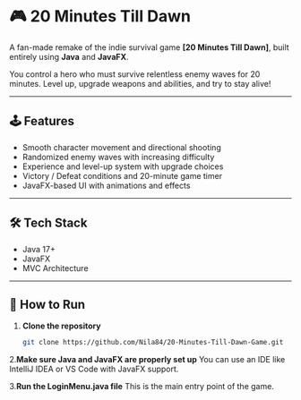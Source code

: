 # 🎮 20 Minutes Till Dawn

A fan-made remake of the indie survival game **[20 Minutes Till Dawn]**, built entirely using **Java** and **JavaFX**.

You control a hero who must survive relentless enemy waves for 20 minutes. Level up, upgrade weapons and abilities, and try to stay alive!

---

## 🕹️ Features

- Smooth character movement and directional shooting  
- Randomized enemy waves with increasing difficulty  
- Experience and level-up system with upgrade choices  
- Victory / Defeat conditions and 20-minute game timer  
- JavaFX-based UI with animations and effects

---

## 🛠️ Tech Stack

- Java 17+  
- JavaFX   
- MVC Architecture

---

## 🚀 How to Run

1. **Clone the repository**
   ```bash
   git clone https://github.com/Nila84/20-Minutes-Till-Dawn-Game.git
2.**Make sure Java and JavaFX are properly set up**
You can use an IDE like IntelliJ IDEA or VS Code with JavaFX support.

3.**Run the LoginMenu.java file**
This is the main entry point of the game.
